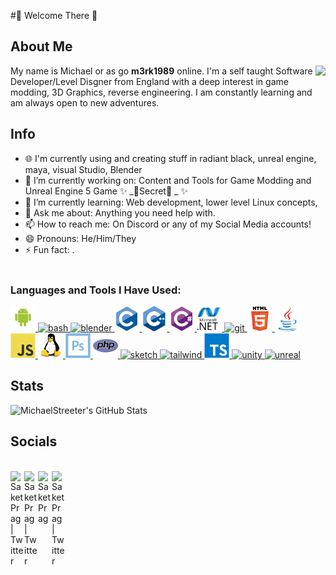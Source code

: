 #🤝 Welcome There 🤝
## About Me

<img align="right" src="https://avatars.githubusercontent.com/u/126300057?v=4"/>

My name is Michael or as go **m3rk1989** online. I'm a self taught Software Developer/Level Disgner from England with a deep interest in game modding, 3D Graphics, reverse engineering. I am constantly learning and am always open to new adventures.

## Info

- 🌐 I'm currently using and creating stuff in radiant black, unreal engine, maya, visual Studio, Blender
- 🔭 I’m currently working on: Content and Tools for Game Modding and Unreal Engine 5 Game ✨ _🤯Secret🤯 _ ✨ 
- 🌱 I’m currently learning: Web development, lower level Linux concepts, 
- 💬 Ask me about: Anything you need help with.
- 📫 How to reach me: On Discord or any of my Social Media accounts!
- 😄 Pronouns: He/Him/They
- ⚡ Fun fact: .
<br></br>

<h3 align="left">Languages and Tools I Have Used:</h3>
<p align="left"> <a href="https://developer.android.com" target="_blank" rel="noreferrer"> <img src="https://raw.githubusercontent.com/devicons/devicon/master/icons/android/android-original-wordmark.svg" alt="android" width="40" height="40"/> </a> <a href="https://www.gnu.org/software/bash/" target="_blank" rel="noreferrer"> <img src="https://www.vectorlogo.zone/logos/gnu_bash/gnu_bash-icon.svg" alt="bash" width="40" height="40"/> </a> <a href="https://www.blender.org/" target="_blank" rel="noreferrer"> <img src="https://download.blender.org/branding/community/blender_community_badge_white.svg" alt="blender" width="40" height="40"/> </a> <a href="https://www.cprogramming.com/" target="_blank" rel="noreferrer"> <img src="https://raw.githubusercontent.com/devicons/devicon/master/icons/c/c-original.svg" alt="c" width="40" height="40"/> </a> <a href="https://www.w3schools.com/cpp/" target="_blank" rel="noreferrer"> <img src="https://raw.githubusercontent.com/devicons/devicon/master/icons/cplusplus/cplusplus-original.svg" alt="cplusplus" width="40" height="40"/> </a> <a href="https://www.w3schools.com/cs/" target="_blank" rel="noreferrer"> <img src="https://raw.githubusercontent.com/devicons/devicon/master/icons/csharp/csharp-original.svg" alt="csharp" width="40" height="40"/> </a> <a href="https://dotnet.microsoft.com/" target="_blank" rel="noreferrer"> <img src="https://raw.githubusercontent.com/devicons/devicon/master/icons/dot-net/dot-net-original-wordmark.svg" alt="dotnet" width="40" height="40"/> </a> <a href="https://git-scm.com/" target="_blank" rel="noreferrer"> <img src="https://www.vectorlogo.zone/logos/git-scm/git-scm-icon.svg" alt="git" width="40" height="40"/> </a> <a href="https://www.w3.org/html/" target="_blank" rel="noreferrer"> <img src="https://raw.githubusercontent.com/devicons/devicon/master/icons/html5/html5-original-wordmark.svg" alt="html5" width="40" height="40"/> </a> <a href="https://www.java.com" target="_blank" rel="noreferrer"> <img src="https://raw.githubusercontent.com/devicons/devicon/master/icons/java/java-original.svg" alt="java" width="40" height="40"/> </a> <a href="https://developer.mozilla.org/en-US/docs/Web/JavaScript" target="_blank" rel="noreferrer"> <img src="https://raw.githubusercontent.com/devicons/devicon/master/icons/javascript/javascript-original.svg" alt="javascript" width="40" height="40"/> </a> <a href="https://www.linux.org/" target="_blank" rel="noreferrer"> <img src="https://raw.githubusercontent.com/devicons/devicon/master/icons/linux/linux-original.svg" alt="linux" width="40" height="40"/> </a> <a href="https://www.photoshop.com/en" target="_blank" rel="noreferrer"> <img src="https://raw.githubusercontent.com/devicons/devicon/master/icons/photoshop/photoshop-line.svg" alt="photoshop" width="40" height="40"/> </a> <a href="https://www.php.net" target="_blank" rel="noreferrer"> <img src="https://raw.githubusercontent.com/devicons/devicon/master/icons/php/php-original.svg" alt="php" width="40" height="40"/> </a> <a href="https://www.sketch.com/" target="_blank" rel="noreferrer"> <img src="https://www.vectorlogo.zone/logos/sketchapp/sketchapp-icon.svg" alt="sketch" width="40" height="40"/> </a> <a href="https://tailwindcss.com/" target="_blank" rel="noreferrer"> <img src="https://www.vectorlogo.zone/logos/tailwindcss/tailwindcss-icon.svg" alt="tailwind" width="40" height="40"/> </a> <a href="https://www.typescriptlang.org/" target="_blank" rel="noreferrer"> <img src="https://raw.githubusercontent.com/devicons/devicon/master/icons/typescript/typescript-original.svg" alt="typescript" width="40" height="40"/> </a> <a href="https://unity.com/" target="_blank" rel="noreferrer"> <img src="https://www.vectorlogo.zone/logos/unity3d/unity3d-icon.svg" alt="unity" width="40" height="40"/> </a> <a href="https://unrealengine.com/" target="_blank" rel="noreferrer"> <img src="https://raw.githubusercontent.com/kenangundogan/fontisto/036b7eca71aab1bef8e6a0518f7329f13ed62f6b/icons/svg/brand/unreal-engine.svg" alt="unreal" width="40" height="40"/> </a> </p>

## Stats

![MichaelStreeter's GitHub Stats](https://github-readme-stats.vercel.app/api?username=m3rk1989&show_icons=true&hide_border=true)
<!-- <p><img align="left" src="https://github-readme-stats.vercel.app/api/top-langs?username=michaelstreeter&show_icons=true&locale=en&layout=compact" alt="michaelstreeter" /></p> -->
<!-- <p>&nbsp;<img align="center" src="https://github-readme-stats.vercel.app/api?username=michaelstreeter&show_icons=true&locale=en" alt="michaelstreeter" /></p> -->
<!-- <p><img align="center" src="https://github-readme-streak-stats.herokuapp.com/?user=michaelstreeter&" alt="michaelstreeter" /></p> -->

## Socials

<br/>
<a href="https://twitter.com/m3rk1989">
<img align="left" alt="Saket Prag | Twitter" width="22px" src="https://cdn.jsdelivr.net/npm/simple-icons@v3/icons/twitter.svg" />
</a>
<a href="https://www.youtube.com/channel/UCYlyT_VY1G2ZTmgsp-EgtpQ">
<img align="left" alt="Saket Prag | Twitter" width="22px" src="https://cdn.jsdelivr.net/npm/simple-icons@v3/icons/youtube.svg" />
</a>
<a href="https://discord.gg">
<img align="left" alt="Saket Prag" width="22px" src="https://cdn.jsdelivr.net/npm/simple-icons@v3/icons/discord.svg" />
</a>
<a href="https://www.instagram.com/">
<img align="left" alt="Saket Prag | Twitter" width="22px" src="https://cdn.jsdelivr.net/npm/simple-icons@v3/icons/instagram.svg" />
</a>
<br />
